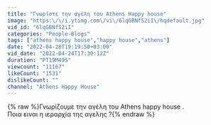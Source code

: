 ```yaml
---
title: "Γνωρίστε την αγέλη του Athens Happy house"
image: "https:\/\/i.ytimg.com\/vi\/6lqGBNfS2iI\/hqdefault.jpg"
vid_id: "6lqGBNfS2iI"
categories: "People-Blogs"
tags: ["athens happy house","happy house","athens"]
date: "2022-04-28T19:19:50+03:00"
vid_date: "2022-04-24T17:30:12Z"
duration: "PT19M49S"
viewcount: "11167"
likeCount: "1531"
dislikeCount: ""
channel: "Athens Happy House"
---
```

{% raw %}Γνωρίζουμε την αγέλη του Athens happy house .<br /> Ποια ειναι η ιεραρχία της αγελης ?{% endraw %}
